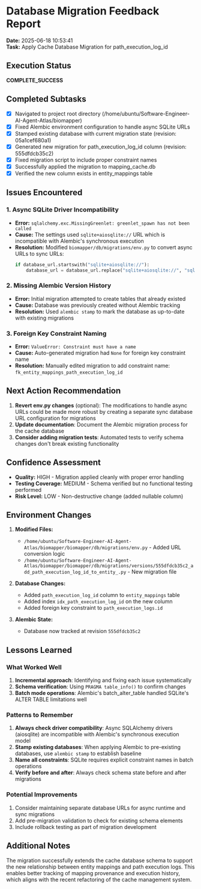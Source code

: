 # Database Migration Feedback Report

**Date:** 2025-06-18 10:53:41  
**Task:** Apply Cache Database Migration for path_execution_log_id

## Execution Status
**COMPLETE_SUCCESS**

## Completed Subtasks
- [x] Navigated to project root directory (/home/ubuntu/Software-Engineer-AI-Agent-Atlas/biomapper)
- [x] Fixed Alembic environment configuration to handle async SQLite URLs
- [x] Stamped existing database with current migration state (revision: 05a1cef680a1)
- [x] Generated new migration for path_execution_log_id column (revision: 555dfdcb35c2)
- [x] Fixed migration script to include proper constraint names
- [x] Successfully applied the migration to mapping_cache.db
- [x] Verified the new column exists in entity_mappings table

## Issues Encountered

### 1. Async SQLite Driver Incompatibility
- **Error:** `sqlalchemy.exc.MissingGreenlet: greenlet_spawn has not been called`
- **Cause:** The settings used `sqlite+aiosqlite://` URL which is incompatible with Alembic's synchronous execution
- **Resolution:** Modified `biomapper/db/migrations/env.py` to convert async URLs to sync URLs:
  ```python
  if database_url.startswith("sqlite+aiosqlite://"):
      database_url = database_url.replace("sqlite+aiosqlite://", "sqlite:///")
  ```

### 2. Missing Alembic Version History
- **Error:** Initial migration attempted to create tables that already existed
- **Cause:** Database was previously created without Alembic tracking
- **Resolution:** Used `alembic stamp` to mark the database as up-to-date with existing migrations

### 3. Foreign Key Constraint Naming
- **Error:** `ValueError: Constraint must have a name`
- **Cause:** Auto-generated migration had `None` for foreign key constraint name
- **Resolution:** Manually edited migration to add constraint name: `fk_entity_mappings_path_execution_log_id`

## Next Action Recommendation
1. **Revert env.py changes** (optional): The modifications to handle async URLs could be made more robust by creating a separate sync database URL configuration for migrations
2. **Update documentation**: Document the Alembic migration process for the cache database
3. **Consider adding migration tests**: Automated tests to verify schema changes don't break existing functionality

## Confidence Assessment
- **Quality:** HIGH - Migration applied cleanly with proper error handling
- **Testing Coverage:** MEDIUM - Schema verified but no functional testing performed
- **Risk Level:** LOW - Non-destructive change (added nullable column)

## Environment Changes
1. **Modified Files:**
   - `/home/ubuntu/Software-Engineer-AI-Agent-Atlas/biomapper/biomapper/db/migrations/env.py` - Added URL conversion logic
   - `/home/ubuntu/Software-Engineer-AI-Agent-Atlas/biomapper/biomapper/db/migrations/versions/555dfdcb35c2_add_path_execution_log_id_to_entity_.py` - New migration file

2. **Database Changes:**
   - Added `path_execution_log_id` column to `entity_mappings` table
   - Added index `idx_path_execution_log_id` on the new column
   - Added foreign key constraint to `path_execution_logs.id`

3. **Alembic State:**
   - Database now tracked at revision `555dfdcb35c2`

## Lessons Learned

### What Worked Well
1. **Incremental approach**: Identifying and fixing each issue systematically
2. **Schema verification**: Using `PRAGMA table_info()` to confirm changes
3. **Batch mode operations**: Alembic's batch_alter_table handled SQLite's ALTER TABLE limitations well

### Patterns to Remember
1. **Always check driver compatibility**: Async SQLAlchemy drivers (aiosqlite) are incompatible with Alembic's synchronous execution model
2. **Stamp existing databases**: When applying Alembic to pre-existing databases, use `alembic stamp` to establish baseline
3. **Name all constraints**: SQLite requires explicit constraint names in batch operations
4. **Verify before and after**: Always check schema state before and after migrations

### Potential Improvements
1. Consider maintaining separate database URLs for async runtime and sync migrations
2. Add pre-migration validation to check for existing schema elements
3. Include rollback testing as part of migration development

## Additional Notes
The migration successfully extends the cache database schema to support the new relationship between entity mappings and path execution logs. This enables better tracking of mapping provenance and execution history, which aligns with the recent refactoring of the cache management system.